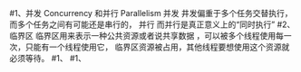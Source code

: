 #1、并发 Concurrency 和并行 Parallelism
    并发
        井发偏重于多个任务交替执行，而多个任务之间有可能还是串行的，
    并行
        而并行是真正意义上的“同时执行”
#2、临界区
    临界区用来表示一种公共资源或者说共享数据 ，可以被多个线程使用每一次，只能有一个线程使用它，
    临界区资源被占用，其他线程要想使用这个资源就必须等待。
#1、
#1、


